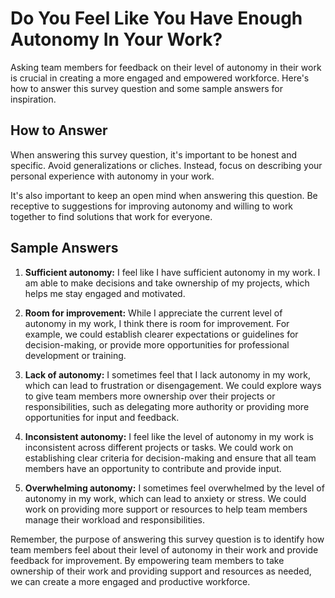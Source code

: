 Do You Feel Like You Have Enough Autonomy In Your Work?
==============================================================================

Asking team members for feedback on their level of autonomy in their work is crucial in creating a more engaged and empowered workforce. Here's how to answer this survey question and some sample answers for inspiration.

How to Answer
-------------

When answering this survey question, it's important to be honest and specific. Avoid generalizations or cliches. Instead, focus on describing your personal experience with autonomy in your work.

It's also important to keep an open mind when answering this question. Be receptive to suggestions for improving autonomy and willing to work together to find solutions that work for everyone.

Sample Answers
--------------

1. **Sufficient autonomy:** I feel like I have sufficient autonomy in my work. I am able to make decisions and take ownership of my projects, which helps me stay engaged and motivated.

2. **Room for improvement:** While I appreciate the current level of autonomy in my work, I think there is room for improvement. For example, we could establish clearer expectations or guidelines for decision-making, or provide more opportunities for professional development or training.

3. **Lack of autonomy:** I sometimes feel that I lack autonomy in my work, which can lead to frustration or disengagement. We could explore ways to give team members more ownership over their projects or responsibilities, such as delegating more authority or providing more opportunities for input and feedback.

4. **Inconsistent autonomy:** I feel like the level of autonomy in my work is inconsistent across different projects or tasks. We could work on establishing clear criteria for decision-making and ensure that all team members have an opportunity to contribute and provide input.

5. **Overwhelming autonomy:** I sometimes feel overwhelmed by the level of autonomy in my work, which can lead to anxiety or stress. We could work on providing more support or resources to help team members manage their workload and responsibilities.

Remember, the purpose of answering this survey question is to identify how team members feel about their level of autonomy in their work and provide feedback for improvement. By empowering team members to take ownership of their work and providing support and resources as needed, we can create a more engaged and productive workforce.
